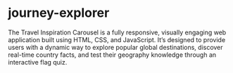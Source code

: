 # journey-explorer
The Travel Inspiration Carousel is a fully responsive, visually engaging web application built using HTML, CSS, and JavaScript. It’s designed to provide users with a dynamic way to explore popular global destinations, discover real-time country facts, and test their geography knowledge through an interactive flag quiz.
